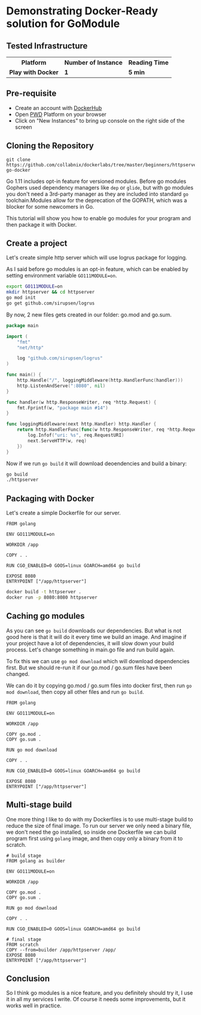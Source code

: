 # Demonstrating Docker-Ready solution for GoModule 

## Tested Infrastructure

<table class="tg">
  <tr>
    <th class="tg-yw4l"><b>Platform</b></th>
    <th class="tg-yw4l"><b>Number of Instance</b></th>
    <th class="tg-yw4l"><b>Reading Time</b></th>
    
  </tr>
  <tr>
    <td class="tg-yw4l"><b> Play with Docker</b></td>
    <td class="tg-yw4l"><b>1</b></td>
    <td class="tg-yw4l"><b>5 min</b></td>
    
  </tr>
  
</table>

## Pre-requisite

- Create an account with [DockerHub](https://hub.docker.com)
- Open [PWD](https://labs.play-with-docker.com/) Platform on your browser 
- Click on "New Instances" to bring up console on the right side of the screen


## Cloning the Repository

```
git clone https://github.com/collabnix/dockerlabs/tree/master/beginners/httpserver-go-docker
```

Go 1.11 includes opt-in feature for versioned modules. Before go modules Gophers used dependency managers like `dep` or `glide`, but with go modules you don't need a 3rd-party manager as they are included into standard `go` toolchain.Modules allow for the deprecation of the GOPATH, which was a blocker for some newcomers in Go.

This tutorial will show you how to enable go modules for your program and then package it with Docker. 

## Create a project

Let's create simple http server which will use logrus package for logging.

As I said before go modules is an opt-in feature, which can be enabled by setting environment variable `GO111MODULE=on`.

```bash
export GO111MODULE=on
mkdir httpserver && cd httpserver
go mod init
go get github.com/sirupsen/logrus
```

By now, 2 new files gets created in our folder: go.mod and go.sum.

```go
package main

import (
	"fmt"
	"net/http"

	log "github.com/sirupsen/logrus"
)

func main() {
	http.Handle("/", loggingMiddleware(http.HandlerFunc(handler)))
	http.ListenAndServe(":8080", nil)
}

func handler(w http.ResponseWriter, req *http.Request) {
	fmt.Fprintf(w, "package main #14")
}

func loggingMiddleware(next http.Handler) http.Handler {
	return http.HandlerFunc(func(w http.ResponseWriter, req *http.Request) {
		log.Infof("uri: %s", req.RequestURI)
		next.ServeHTTP(w, req)
	})
}
```

Now if we run `go build` it will download deoendencies and build a binary:

```bash
go build
./httpserver
```

## Packaging with Docker

Let's create a simple Dockerfile for our server.

```
FROM golang

ENV GO111MODULE=on

WORKDIR /app

COPY . .

RUN CGO_ENABLED=0 GOOS=linux GOARCH=amd64 go build

EXPOSE 8080
ENTRYPOINT ["/app/httpserver"]
```

```bash
docker build -t httpserver .
docker run -p 8080:8080 httpserver
```

## Caching go modules

As you can see `go build` downloads our dependencies. But what is not good here is that it will do it every time we build an image. And imagine if your project have a lot of dependencies, it will slow down your build process. Let's change something in main.go file and run build again.

To fix this we can use `go mod download` which will download dependencies first. But we should re-run it if our go.mod / go.sum files have been changed.

We can do it by copying go.mod / go.sum files into docker first, then run `go mod download`, then copy all other files and run `go build`.

```
FROM golang

ENV GO111MODULE=on

WORKDIR /app

COPY go.mod .
COPY go.sum .

RUN go mod download

COPY . .

RUN CGO_ENABLED=0 GOOS=linux GOARCH=amd64 go build

EXPOSE 8080
ENTRYPOINT ["/app/httpserver"]
```

## Multi-stage build

One more thing I like to do with my Dockerfiles is to use multi-stage build to reduce the size of final image. To run our server we only need a binary file, we don't need the go installed, so inside one Dockerfile we can build program first using `golang` image, and then copy only a binary from it to scratch.

```
# build stage
FROM golang as builder

ENV GO111MODULE=on

WORKDIR /app

COPY go.mod .
COPY go.sum .

RUN go mod download

COPY . .

RUN CGO_ENABLED=0 GOOS=linux GOARCH=amd64 go build

# final stage
FROM scratch
COPY --from=builder /app/httpserver /app/
EXPOSE 8080
ENTRYPOINT ["/app/httpserver"]
```

## Conclusion

So I think go modules is a nice feature, and you definitely should try it, I use it in all my services I write. Of course it needs some improvements, but it works well in practice.
